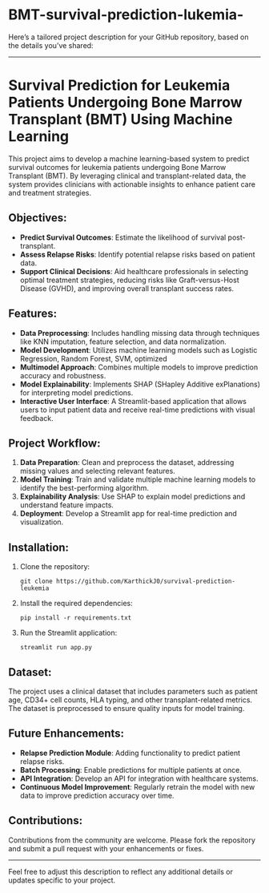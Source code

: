 # BMT-survival-prediction-lukemia-
Here’s a tailored project description for your GitHub repository, based on the details you’ve shared:

---

# Survival Prediction for Leukemia Patients Undergoing Bone Marrow Transplant (BMT) Using Machine Learning

This project aims to develop a machine learning-based system to predict survival outcomes for leukemia patients undergoing Bone Marrow Transplant (BMT). By leveraging clinical and transplant-related data, the system provides clinicians with actionable insights to enhance patient care and treatment strategies.

## Objectives:
- **Predict Survival Outcomes**: Estimate the likelihood of survival post-transplant.
- **Assess Relapse Risks**: Identify potential relapse risks based on patient data.
- **Support Clinical Decisions**: Aid healthcare professionals in selecting optimal treatment strategies, reducing risks like Graft-versus-Host Disease (GVHD), and improving overall transplant success rates.

## Features:
- **Data Preprocessing**: Includes handling missing data through techniques like KNN imputation, feature selection, and data normalization.
- **Model Development**: Utilizes machine learning models such as Logistic Regression, Random Forest, SVM,  optimized 
- **Multimodel Approach**: Combines multiple models to improve prediction accuracy and robustness.
- **Model Explainability**: Implements SHAP (SHapley Additive exPlanations) for interpreting model predictions.
- **Interactive User Interface**: A Streamlit-based application that allows users to input patient data and receive real-time predictions with visual feedback.

## Project Workflow:
1. **Data Preparation**: Clean and preprocess the dataset, addressing missing values and selecting relevant features.
2. **Model Training**: Train and validate multiple machine learning models to identify the best-performing algorithm.
3. **Explainability Analysis**: Use SHAP to explain model predictions and understand feature impacts.
4. **Deployment**: Develop a Streamlit app for real-time prediction and visualization.

## Installation:
1. Clone the repository:
   ```
   git clone https://github.com/KarthickJ0/survival-prediction-leukemia
   ```
2. Install the required dependencies:
   ```
   pip install -r requirements.txt
   ```
3. Run the Streamlit application:
   ```
   streamlit run app.py
   ```

## Dataset:
The project uses a clinical dataset that includes parameters such as patient age, CD34+ cell counts, HLA typing, and other transplant-related metrics. The dataset is preprocessed to ensure quality inputs for model training.

## Future Enhancements:
- **Relapse Prediction Module**: Adding functionality to predict patient relapse risks.
- **Batch Processing**: Enable predictions for multiple patients at once.
- **API Integration**: Develop an API for integration with healthcare systems.
- **Continuous Model Improvement**: Regularly retrain the model with new data to improve prediction accuracy over time.

## Contributions:
Contributions from the community are welcome. Please fork the repository and submit a pull request with your enhancements or fixes.

---

Feel free to adjust this description to reflect any additional details or updates specific to your project.
